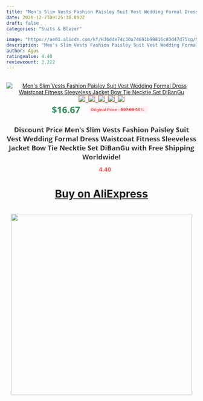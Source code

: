 ```yaml
---
title: "Men's Slim Vests Fashion Paisley Suit Vest Wedding Formal Dress Waistcoat Fitness Sleeveless Jacket Bow Tie Necktie Set DiBanGu"
date: 2020-12-7T09:25:36.892Z
draft: false
categories: "Suits & Blazer"

image: "https://ae01.alicdn.com/kf/H36d4e74c30a74691b98816c83d47d75cg/Men-s-Slim-Vests-Fashion-Paisley-Suit-Vest-Wedding-Formal-Dress-Waistcoat-Fitness-Sleeveless-Jacket-Bow.jpg"
description: "Men's Slim Vests Fashion Paisley Suit Vest Wedding Formal Dress Waistcoat Fitness Sleeveless Jacket Bow Tie Necktie Set DiBanGu"
author: Agus
ratingvalue: 4.40
reviewcount: 2.222
---
```

<br>
<div style="text-align: center;">
<a href="https://s.click.aliexpress.com/e/_972l65" target="_blank" rel="nofollow noopener noreferrer"><img alt="Men's Slim Vests Fashion Paisley Suit Vest Wedding Formal Dress Waistcoat Fitness Sleeveless Jacket Bow Tie Necktie Set DiBanGu" class="magnifier-image" src="https://ae01.alicdn.com/kf/H36d4e74c30a74691b98816c83d47d75cg/Men-s-Slim-Vests-Fashion-Paisley-Suit-Vest-Wedding-Formal-Dress-Waistcoat-Fitness-Sleeveless-Jacket-Bow.jpg_640x640.jpg">
<br>
<img style="border:1px solid salmon" src="https://ae01.alicdn.com/kf/H36d4e74c30a74691b98816c83d47d75cg/Men-s-Slim-Vests-Fashion-Paisley-Suit-Vest-Wedding-Formal-Dress-Waistcoat-Fitness-Sleeveless-Jacket-Bow.jpg_120x120.jpg">&nbsp;&nbsp;<img style="border:1px solid salmon" src="https://ae01.alicdn.com/kf/Hfa24f755d4e44118aabb5cbcf7094c4da/Men-s-Slim-Vests-Fashion-Paisley-Suit-Vest-Wedding-Formal-Dress-Waistcoat-Fitness-Sleeveless-Jacket-Bow.jpg_120x120.jpg">&nbsp;&nbsp;<img style="border:1px solid salmon" src="https://ae01.alicdn.com/kf/H35fcf510a7054d90bb36724815b6d145t/Men-s-Slim-Vests-Fashion-Paisley-Suit-Vest-Wedding-Formal-Dress-Waistcoat-Fitness-Sleeveless-Jacket-Bow.jpg_120x120.jpg">&nbsp;&nbsp;<img style="border:1px solid salmon" src="https://ae01.alicdn.com/kf/H5c3d125adc90492d81fac07f994af49c5/Men-s-Slim-Vests-Fashion-Paisley-Suit-Vest-Wedding-Formal-Dress-Waistcoat-Fitness-Sleeveless-Jacket-Bow.jpg_120x120.jpg">&nbsp;&nbsp;<img style="border:1px solid salmon" src="https://ae01.alicdn.com/kf/H4d3592a5eecf40c29c2767ea16bc3534f/Men-s-Slim-Vests-Fashion-Paisley-Suit-Vest-Wedding-Formal-Dress-Waistcoat-Fitness-Sleeveless-Jacket-Bow.jpg_120x120.jpg"></a></div><br0>
<div style="text-align: center;"><span style="background-color: white; border: 0px; box-sizing: border-box; color: seagreen; display: inline-block; font-family: &quot;open sans&quot; , &quot;arial&quot; , &quot;helvetica&quot; , sans-serif , &quot;heiti&quot;; font-size: 24px; font-stretch: inherit; font-weight: 700; line-height: inherit; margin: 0px 10px 0px 0px; padding: 0px; vertical-align: middle;">$16.67 </span>
<span style="background: rgb(255 , 241 , 241); border-radius: 3px; border: 0px; box-sizing: border-box; color: #ff4747; display: inline-block; font-family: inherit; font-size: 12px; font-stretch: inherit; font-style: inherit; font-variant: inherit; font-weight: 600; line-height: inherit; margin: 0px; padding: 2px 5px; transform: scale(0.9); vertical-align: middle;">Original Price : <b style="text-decoration: line-through;">$37.89 </b> 56%&nbsp;&nbsp;</span></div>
<h1 style="color: #333333; display: inline-block; font-family: &quot;open sans&quot; , &quot;arial&quot; , &quot;helvetica&quot; , sans-serif , &quot;heiti&quot;; font-size: 18px; font-stretch: inherit; font-weight: 700; text-align: center;">Discount Price Men's Slim Vests Fashion Paisley Suit Vest Wedding Formal Dress Waistcoat Fitness Sleeveless Jacket Bow Tie Necktie Set DiBanGu with Free Shipping Worldwide!</h1>
<div style="color: #ff4747; text-align: center;">
<img src="https://4.bp.blogspot.com/-M0ZcTcb-5uY/XleCXlxnR4I/AAAAAAAAAEc/OrjgMkXV1oMQFaCRZj5HQwOCBcu3w1FegCPcBGAYYCw/s1600/star.png" style="height: 15px;">&nbsp;<b>4.40</b></div>
<div class="button_cont" align="center"><a class="buynow_a" href="https://s.click.aliexpress.com/e/_972l65" target="_blank" rel="nofollow noopener noreferrer"><H1>Buy on AliExpress</H1></a></div><br>
<div class="separator" style="clear: both; text-align: center;">
<img src="https://lh3.googleusercontent.com/-pTy5HemUv9M/XlePHvY0dAI/AAAAAAAAAE4/0nX5iRUoIWY8eMW9Dpxeirr157OZliDIgCLcBGAsYHQ/s1600/badge.gif" width="480">
</div>
